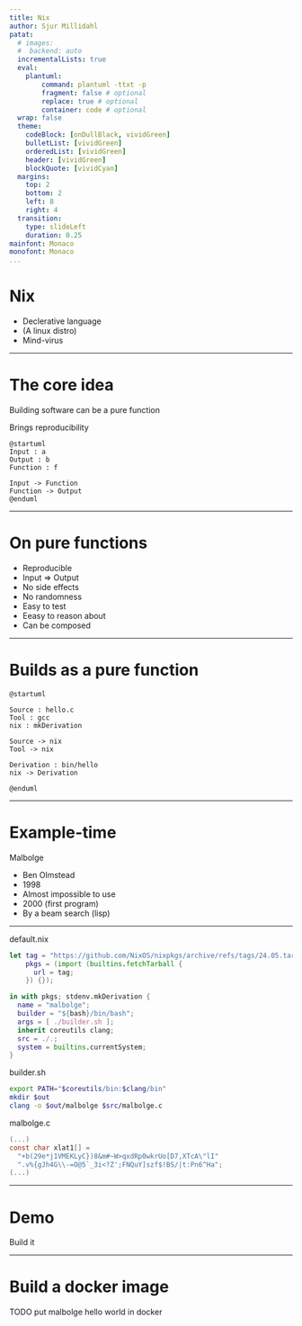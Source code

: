 ```yaml
---
title: Nix
author: Sjur Millidahl
patat:
  # images:
  #  backend: auto
  incrementalLists: true
  eval:
    plantuml:
        command: plantuml -ttxt -p
        fragment: false # optional
        replace: true # optional
        container: code # optional
  wrap: false
  theme:
    codeBlock: [onDullBlack, vividGreen]
    bulletList: [vividGreen]
    orderedList: [vividGreen]
    header: [vividGreen]
    blockQuote: [vividCyan]
  margins:
    top: 2
    bottom: 2
    left: 8
    right: 4
  transition:
    type: slideLeft
    duration: 0.25
mainfont: Monaco
monofont: Monaco
...
```


# Nix

- Declerative language
- (A linux distro)
- Mind-virus

---

# The core idea

Building software can be a pure function

Brings reproducibility

```plantuml
@startuml
Input : a
Output : b
Function : f

Input -> Function
Function -> Output
@enduml
```

---

# On pure functions

* Reproducible
* Input => Output
* No side effects
* No randomness
* Easy to test
* Eeasy to reason about
* Can be composed

---

# Builds as a pure function

```plantuml
@startuml

Source : hello.c
Tool : gcc
nix : mkDerivation

Source -> nix
Tool -> nix

Derivation : bin/hello
nix -> Derivation

@enduml
```

---

# Example-time

Malbolge

* Ben Olmstead
* 1998
* Almost impossible to use
* 2000 (first program)
* By a beam search (lisp)

---

default.nix
```nix
let tag = "https://github.com/NixOS/nixpkgs/archive/refs/tags/24.05.tar.gz";
    pkgs = (import (builtins.fetchTarball {
      url = tag;
    }) {});

in with pkgs; stdenv.mkDerivation {
  name = "malbolge";
  builder = "${bash}/bin/bash";
  args = [ ./builder.sh ];
  inherit coreutils clang;
  src = ./.;
  system = builtins.currentSystem;
}
```

builder.sh
```bash
export PATH="$coreutils/bin:$clang/bin"
mkdir $out
clang -o $out/malbolge $src/malbolge.c
```

malbolge.c
```c
(...)
const char xlat1[] =
  "+b(29e*j1VMEKLyC})8&m#~W>qxdRp0wkrUo[D7,XTcA\"lI"
  ".v%{gJh4G\\-=O@5`_3i<?Z';FNQuY]szf$!BS/|t:Pn6^Ha";
(...)
```

---

# Demo

Build it

---

# Build a docker image

TODO put malbolge hello world in docker
